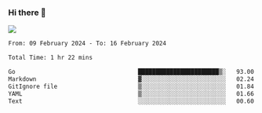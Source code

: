 ### Hi there 👋️

![](https://komarev.com/ghpvc/?username=Loner1024)

<!--START_SECTION:waka-->

```txt
From: 09 February 2024 - To: 16 February 2024

Total Time: 1 hr 22 mins

Go                                   ███████████████████████▒░   93.00 %
Markdown                             ▓░░░░░░░░░░░░░░░░░░░░░░░░   02.24 %
GitIgnore file                       ▒░░░░░░░░░░░░░░░░░░░░░░░░   01.84 %
YAML                                 ▒░░░░░░░░░░░░░░░░░░░░░░░░   01.66 %
Text                                 ░░░░░░░░░░░░░░░░░░░░░░░░░   00.60 %
```

<!--END_SECTION:waka-->



